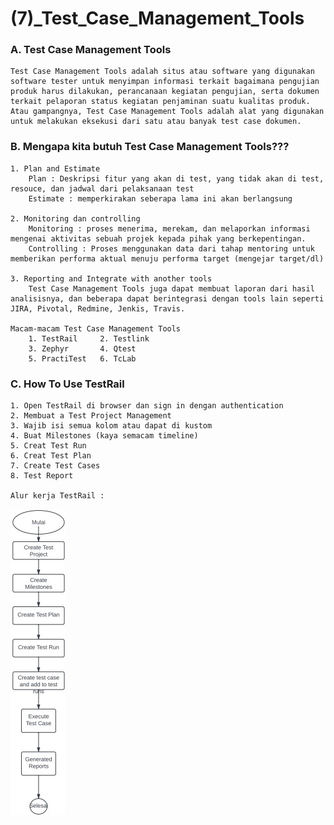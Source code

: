 # (7)_Test_Case_Management_Tools

### A. Test Case Management Tools 
    Test Case Management Tools adalah situs atau software yang digunakan software tester untuk menyimpan informasi terkait bagaimana pengujian produk harus dilakukan, perancanaan kegiatan pengujian, serta dokumen terkait pelaporan status kegiatan penjaminan suatu kualitas produk.
    Atau gampangnya, Test Case Management Tools adalah alat yang digunakan untuk melakukan eksekusi dari satu atau banyak test case dokumen.

### B. Mengapa kita butuh Test Case Management Tools???
    1. Plan and Estimate 
        Plan : Deskripsi fitur yang akan di test, yang tidak akan di test, resouce, dan jadwal dari pelaksanaan test
        Estimate : memperkirakan seberapa lama ini akan berlangsung

    2. Monitoring dan controlling 
        Monitoring : proses menerima, merekam, dan melaporkan informasi mengenai aktivitas sebuah projek kepada pihak yang berkepentingan.
        Controlling : Proses menggunakan data dari tahap mentoring untuk memberikan performa aktual menuju performa target (mengejar target/dl)

    3. Reporting and Integrate with another tools 
        Test Case Management Tools juga dapat membuat laporan dari hasil analisisnya, dan beberapa dapat berintegrasi dengan tools lain seperti JIRA, Pivotal, Redmine, Jenkis, Travis.

    Macam-macam Test Case Management Tools
        1. TestRail	    2. Testlink
        3. Zephyr	    4. Qtest
        5. PractiTest	6. TcLab

### C. How To Use TestRail
    1. Open TestRail di browser dan sign in dengan authentication
    2. Membuat a Test Project Management
    3. Wajib isi semua kolom atau dapat di kustom
    4. Buat Milestones (kaya semacam timeline)
    5. Creat Test Run
    6. Creat Test Plan
    7. Create Test Cases
    8. Test Report

    Alur kerja TestRail : 
![alt text](testrail_fc.jpg)
